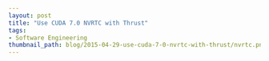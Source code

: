 ```yaml
---
layout: post
title: "Use CUDA 7.0 NVRTC with Thrust"
tags:
- Software Engineering
thumbnail_path: blog/2015-04-29-use-cuda-7-0-nvrtc-with-thrust/nvrtc.png
---
```

